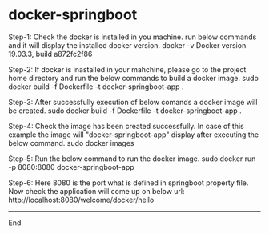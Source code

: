 # docker-springboot

Step-1: Check the docker is installed in you machine. run below commands and it will display the installed docker version.
  docker -v
Docker version 19.03.3, build a872fc2f86

Step-2: If docker is inastalled in your mahchine, please  go to the project home directory and run the below commands to 
build a docker image.
sudo docker build -f Dockerfile -t docker-springboot-app .

Step-3: After successfully execution of below comands a docker image will be created.
sudo docker build -f Dockerfile -t docker-springboot-app .

Step-4: Check the image has been created successfully. In case of this example the image will "docker-springboot-app" display
after executing the below command.
sudo docker images 

Step-5: Run the below command to run the docker image.
sudo docker run -p 8080:8080 docker-springboot-app 


Step-6: Here 8080 is the port what is defined in springboot property file. Now check the application will come up on below url:
http://localhost:8080/welcome/docker/hello

---------------------------------------
End
  
  
